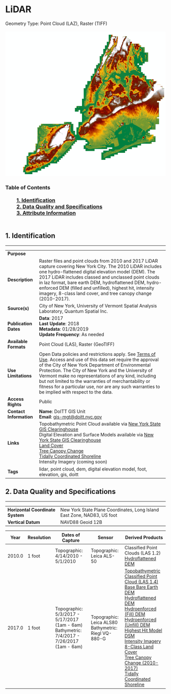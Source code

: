 # LiDAR
Geometry Type: Point Cloud (LAZ), Raster (TIFF)<br><br>![image](https://github.com/CityOfNewYork/nyc-geo-metadata/blob/master/Images/DEM.PNG)

### Table of Contents<br><br>&nbsp;&nbsp;&nbsp;&nbsp;&nbsp;&nbsp;&nbsp;&nbsp;&nbsp;[**1. Identification**](#1-identification)<br>&nbsp;&nbsp;&nbsp;&nbsp;&nbsp;&nbsp;&nbsp;&nbsp;&nbsp;[**2. Data Quality and Specifications**](#2-data-quality-and-specifications)<br>&nbsp;&nbsp;&nbsp;&nbsp;&nbsp;&nbsp;&nbsp;&nbsp;&nbsp;[**3. Attribute Information**](#3-attribute-information)<br><br>
## 1. Identification
---------------------------------------------
|     |     |
| --- | --- |
**Purpose** |
**Description** |Raster files and point clouds from 2010 and 2017 LiDAR capture covering New York City. The 2010 LiDAR includes one hydro-flattened digital elevation model (DEM). The 2017 LiDAR includes classed and unclassed point clouds in laz format, bare earth DEM, hydroflattened DEM, hydro-enforced DEM (filled and unfilled), highest hit, intensity imagery, 8-class land cover, and tree canopy change (2010-2017). 
**Source(s)** |City of New York, University of Vermont Spatial Analysis Laboratory, Quantum Spatial Inc. 
**Publication Dates** |**Data**: 2017<br>**Last Update**: 2018<br>**Metadata**: 01/28/2019<br>**Update Frequency**: As needed
**Available Formats** |Point Cloud (LAS), Raster (GeoTIFF)
**Use Limitations** |Open Data policies and restrictions apply. See [Terms of Use](http://www.nyc.gov/html/data/terms.html). Access and use of this data set require the approval of the City of New York Department of Environmental Protection. The City of New York and the University of Vermont make no representations of any kind, including but not limited to the warranties of merchantability or fitness for a particular use, nor are any such warranties to be implied with respect to the data.
**Access Rights** |Public
**Contact Information** |**Name**: DoITT GIS Unit<br>**Email**: gis-mgt@doitt.nyc.gov
**Links** |Topobathymetric Point Cloud available via [New York State GIS Clearinghouse](https://orthos.dhses.ny.gov/?Extent=-9603624.133747088,4774299.7366908705,-7659066.134172721,5795498.434580554&Layers=07_meter_dem_index_usgs,1_meter_dem_index_fema,1_meter_dem_index_usgs,1_meter_dem_index_tidal_water,1_meter_dem_index_hydro_flattened,1_meter_dem_index_usda_utm18n,1_meter_dem_index_usda_utm17n,1_meter_dem_index_nys,2_meter_dem_index_ne_lidar,2_meter_dem_index_nys,2_meter_dem_index_fema,2_meter_dem_index_monroe_county,2_meter_dem_index_tompkins_county,2_meter_dem_index_erie_county&layerGroups=DEMIndexes,Orthoimagery&rightMenu=0)<br>Digital Elevation and Surface Models available via [New York State GIS Clearinghouse](http://gis.ny.gov/elevation/NYC-topobathymetric-DEM.htm)<br>[Land Cover](https://data.cityofnewyork.us/Environment/Land-Cover-Raster-Data-2017-6in-Resolution/he6d-2qns)<br>[Tree Canopy Change](https://data.cityofnewyork.us/Environment/Tree-Canopy-Change-2010-2017-/by9k-vhck)<br>[Tidally Coordinated Shoreline](https://data.cityofnewyork.us/Environment/Tidally-Coordinated-Shoreline/pawq-tjb4)<br>Intensity Imagery (coming soon)
**Tags** |lidar, point cloud, dem, digital elevation model, foot, elevation, gis, doitt
## 2. Data Quality and Specifications
---------------------------------------------
|     |     |
| --- | --- |
**Horizontal Coordinate System** |New York State Plane Coordinates, Long Island East Zone, NAD83, US foot
**Vertical Datum** |NAVD88 Geoid 12B

 | Year | Resolution | Dates of Capture | Sensor | Derived Products | 
|-- | --| -- | --| -- |
|2010.0|1 foot|Topographic: 4/14/2010 - 5/1/2010|Topographic: Leica ALS-50|Classified Point Clouds (LAS 1.2)<br>[Hydroflattened DEM](https://github.com/CityOfNewYork/nyc-geo-metadata/blob/master/Metadata/Metadata_2010_DEM.md)
|2017.0|1 foot|Topographic: 5/3/2017 - 5/17/2017 (1am - 6am) <br> Bathymetric: 7/4/2017 - 7/26/2017 (1am - 6am)|Topographic: Leica ALS80 <br> Bathymetric: Riegl VQ-880-G|[Topobathymetric Classified Point Cloud (LAS 1.4)](https://github.com/CityOfNewYork/nyc-geo-metadata/blob/master/Metadata/Metadata_TopobathymetricClassifiedPointCloud.md)<br> [Base Bare Earth DEM](https://github.com/CityOfNewYork/nyc-geo-metadata/blob/master/Metadata/Metadata_BareEarthDigitalElevationModel.md)<br> [Hydroflattened DEM](https://github.com/CityOfNewYork/nyc-geo-metadata/blob/master/Metadata/Metadata_HydroflattenedDigitalElevationModel.md)<br> [Hydroenforced (Fill) DEM](https://github.com/CityOfNewYork/nyc-geo-metadata/blob/master/Metadata/Metadata_HydroEnforcedElevationModelFilled.md)<br>[Hydroenforced (Unfill) DEM](https://github.com/CityOfNewYork/nyc-geo-metadata/blob/master/Metadata/Metadata_HydroEnforcedElevationModelUnfilled.md)<br>[Highest Hit Model DSM](https://github.com/CityOfNewYork/nyc-geo-metadata/blob/master/Metadata/Metadata_HighestHitDigitalSurfaceModel.md)<br>[Intensity Imagery](https://github.com/CityOfNewYork/nyc-geo-metadata/blob/master/Metadata/Metadata_IntensityImagery.md)<br>[8-Class Land Cover](https://github.com/CityOfNewYork/nyc-geo-metadata/blob/master/Metadata/Metadata_LandCover.md)<br>[Tree Canopy Change (2010-2017)](https://github.com/CityOfNewYork/nyc-geo-metadata/blob/master/Metadata/Metadata_TreeCanopyChange.md)<br>[Tidally Coordinated Shoreline](https://github.com/CityOfNewYork/nyc-geo-metadata/blob/master/Metadata/Metadata_TidalShoreline.md)
